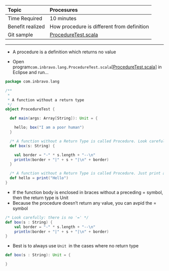 | Topic | Procesures |
| :--- | :--- |
| Time Required | 10 minutes |
| Benefit realized | How procedure is different from definition |
| Git sample | [ProcedureTest.scala](https://github.com/inbravo/scala-src/blob/master/src/main/scala/com/inbravo/lang/ProcedureTest.scala) |

---

* A procedure is a definition which returns no value

* Open program`com.inbravo.lang.ProcedureTest.scala`\[[ProcedureTest.scala](https://github.com/inbravo/scala-src/blob/master/src/main/scala/com/inbravo/lang/ProcedureTest.scala)\] in Eclipse and run...

```scala
package com.inbravo.lang

/**
 *
 * A function without a return type
 */
object ProcedureTest {

  def main(args: Array[String]): Unit = {

    hello; box("I am a poor human")
  }

  /* A function without a Return Type is called Procedure. Look carefully: there is no '=' */
  def box(s: String) {

    val border = "-" * s.length + "--\n"
    println(border + "|" + s + "|\n" + border)
  }

  /* A function without a Return Type is called Procedure. Just print a 'Hello' */
  def hello = print("Hello")
}
```

* If the function body is enclosed in braces without a preceding = symbol, then the return type is Unit 
* Because the procedure doesn’t return any value, you can avpid the = symbol

```scala
/* Look carefully: there is no '=' */
def box(s : String) { 
    val border = "-" * s.length + "--\n"
    println(border + "|" + s + "|\n" + border)
}
```

* Best is to always use `Unit `in the cases where no return type

```scala
def box(s : String): Unit = {

}
```



